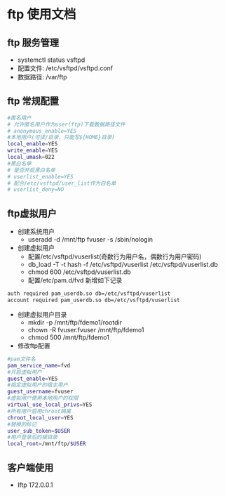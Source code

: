 # ftp 使用文档

## ftp 服务管理
- systemctl status vsftpd
- 配置文件: /etc/vsftpd/vsftpd.conf
- 数据路径: /var/ftp

## ftp 常规配置
```bash
#匿名用户
# 允许匿名用户作为user(ftp)下载数据路径文件
# anonymous_enable=YES
#本地用户(可读/目录，只能写${HOME}目录)
local_enable=YES
write_enable=YES
local_umask=022
#黑白名单
# 是否开启黑白名单
# userlist_enable=YES
# 配合/etc/vsftpd/user_list作为白名单
# userlist_deny=NO
```

## ftp虚拟用户
- 创建系统用户
    - useradd -d /mnt/ftp fvuser -s /sbin/nologin
- 创建虚拟用户
    - 配置/etc/vsftpd/vuserlist(奇数行为用户名，偶数行为用户密码)
    - db_load -T -t hash -f /etc/vsftpd/vuserlist /etc/vsftpd/vuserlist.db
    - chmod 600 /etc/vsftpd/vuserlist.db
    - 配置/etc/pam.d/fvd 新增如下记录
```bash
auth required pam_userdb.so db=/etc/vsftpd/vuserlist
account required pam_userdb.so db=/etc/vsftpd/vuserlist
```
- 创建虚拟用户目录
    - mkdir -p /mnt/ftp/fdemo1/rootdir
    - chown -R fvuser.fvuser /mnt/ftp/fdemo1
    - chmod 500 /mnt/ftp/fdemo1
- 修改ftp配置
```bash
#pam文件名
pam_service_name=fvd
#开启虚拟用户
guest_enable=YES
#指定虚拟用户的宿主用户
guest_username=fvuser
#虚拟用户使用本地用户的权限
virtual_use_local_privs=YES
#所有用户启用chroot隔离
chroot_local_user=YES
#替换的标记
user_sub_token=$USER
#用户登录后的根目录
local_root=/mnt/ftp/$USER
```

## 客户端使用
- lftp 172.0.0.1